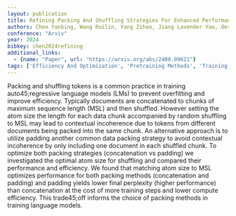 ```yaml
---
layout: publication
title: Refining Packing And Shuffling Strategies For Enhanced Performance In Generative Language Models
authors: Chen Yanbing, Wang Ruilin, Yang Zihao, Jiang Lavender Yao, Oermann Eric Karl
conference: "Arxiv"
year: 2024
bibkey: chen2024refining
additional_links:
  - {name: "Paper", url: "https://arxiv.org/abs/2408.09621"}
tags: ['Efficiency And Optimization', 'Pretraining Methods', 'Training Techniques']
---
```

Packing and shuffling tokens is a common practice in training auto45;regressive language models (LMs) to prevent overfitting and improve efficiency. Typically documents are concatenated to chunks of maximum sequence length (MSL) and then shuffled. However setting the atom size the length for each data chunk accompanied by random shuffling to MSL may lead to contextual incoherence due to tokens from different documents being packed into the same chunk. An alternative approach is to utilize padding another common data packing strategy to avoid contextual incoherence by only including one document in each shuffled chunk. To optimize both packing strategies (concatenation vs padding) we investigated the optimal atom size for shuffling and compared their performance and efficiency. We found that matching atom size to MSL optimizes performance for both packing methods (concatenation and padding) and padding yields lower final perplexity (higher performance) than concatenation at the cost of more training steps and lower compute efficiency. This trade45;off informs the choice of packing methods in training language models.
